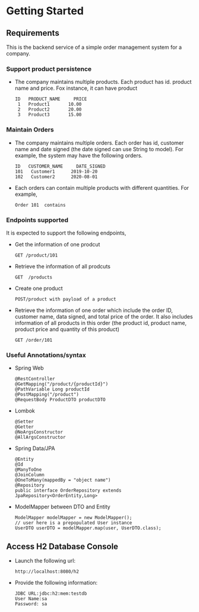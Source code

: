 # Getting Started

## Requirements
This is the backend service of a simple order management system for a company.

### Support product  persistence
* The company maintains multiple products. Each product has id. product name and price. Fox instance, it can have product
    ```
    ID   PRODUCT_NAME     PRICE 
     1   Product1       10.00
     2   Product2       20.00
     3   Product3       15.00
    ```
### Maintain Orders
* The company maintains multiple orders. Each order has id, customer name and date signed (the date signed can use String to model).
For example, the system may have the following orders.
    ```
    ID   CUSTOMER_NAME     DATE_SIGNED 
    101   Customer1      2019-10-20
    102   Customer2      2020-08-01
    ```
* Each orders can contain multiple products with different quantities. For example, 
    ```
    Order 101  contains 
    ```
### Endpoints supported
It is expected to support the following endpoints, 

*  Get the information  of one prodcut
    ```
    GET /product/101
    ```

*  Retrieve  the information  of all prodcuts
    ```
    GET  /products
    ```

*  Create one product
    ```
    POST/product with payload of a product 
    ```
*  Retrieve the information of one order which include the order  ID, customer name,  data signed, and  total price of the order. It also includes information of all  products in this order (the product id, product name, product price and quantity of this product)
    ```
    GET /order/101
    ```
### Useful Annotations/syntax

*  Spring Web
    ```
    @RestController
    @GetMapping("/product/{productId}")
    @PathVariable Long productId
    @PostMapping("/product")
    @RequestBody ProductDTO productDTO
    ```
*  Lombok
    ```
    @Setter
    @Getter
    @NoArgsConstructor
    @AllArgsConstructor
    ```
*  Spring Data/JPA
    ```
    @Entity
    @Id
    @ManyToOne
    @JoinColumn
    @OneToMany(mappedBy = "object name")
    @Repository
    public interface OrderRepository extends JpaRepository<OrderEntity,Long> 
    ```
 *  ModelMapper between DTO and Entity
     ```
    ModelMapper modelMapper = new ModelMapper();
    // user here is a prepopulated User instance
    UserDTO userDTO = modelMapper.map(user, UserDTO.class);
     ``` 
## Access H2 Database Console
*  Launch the following url:
    ```
    http://localhost:8080/h2
    ```
*  Provide the following information:
    ```
    JDBC URL:jdbc:h2:mem:testdb
    User Name:sa
    Password: sa
    ```
